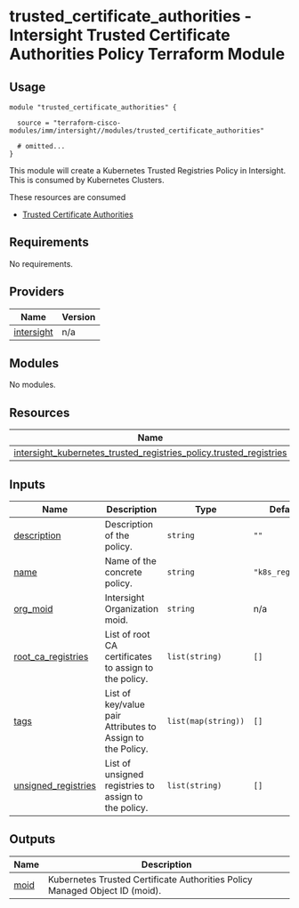 # trusted_certificate_authorities - Intersight Trusted Certificate Authorities Policy Terraform Module

## Usage

```hcl
module "trusted_certificate_authorities" {

  source = "terraform-cisco-modules/imm/intersight//modules/trusted_certificate_authorities"

  # omitted...
}
```

This module will create a Kubernetes Trusted Registries Policy in Intersight.  This is consumed by Kubernetes Clusters.  

These resources are consumed

* [Trusted Certificate Authorities](https://registry.terraform.io/providers/CiscoDevNet/intersight/latest/docs/resources/kubernetes_trusted_registries_policy)

<!-- BEGINNING OF PRE-COMMIT-TERRAFORM DOCS HOOK -->
## Requirements

No requirements.

## Providers

| Name | Version |
|------|---------|
| <a name="provider_intersight"></a> [intersight](#provider\_intersight) | n/a |

## Modules

No modules.

## Resources

| Name | Type |
|------|------|
| [intersight_kubernetes_trusted_registries_policy.trusted_registries](https://registry.terraform.io/providers/CiscoDevNet/intersight/latest/docs/resources/kubernetes_trusted_registries_policy) | resource |

## Inputs

| Name | Description | Type | Default | Required |
|------|-------------|------|---------|:--------:|
| <a name="input_description"></a> [description](#input\_description) | Description of the policy. | `string` | `""` | no |
| <a name="input_name"></a> [name](#input\_name) | Name of the concrete policy. | `string` | `"k8s_registry"` | no |
| <a name="input_org_moid"></a> [org\_moid](#input\_org\_moid) | Intersight Organization moid. | `string` | n/a | yes |
| <a name="input_root_ca_registries"></a> [root\_ca\_registries](#input\_root\_ca\_registries) | List of root CA certificates to assign to the policy. | `list(string)` | `[]` | no |
| <a name="input_tags"></a> [tags](#input\_tags) | List of key/value pair Attributes to Assign to the Policy. | `list(map(string))` | `[]` | no |
| <a name="input_unsigned_registries"></a> [unsigned\_registries](#input\_unsigned\_registries) | List of unsigned registries to assign to the policy. | `list(string)` | `[]` | no |

## Outputs

| Name | Description |
|------|-------------|
| <a name="output_moid"></a> [moid](#output\_moid) | Kubernetes Trusted Certificate Authorities Policy Managed Object ID (moid). |
<!-- END OF PRE-COMMIT-TERRAFORM DOCS HOOK -->
